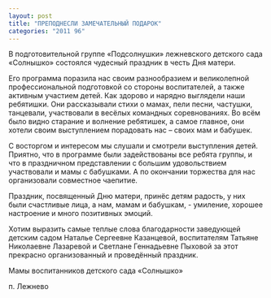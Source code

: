 ```yaml
---
layout: post
title: "ПРЕПОДНЕСЛИ ЗАМЕЧАТЕЛЬНЫЙ ПОДАРОК"
categories: "2011 96"
---
```


В подготовительной группе «Подсолнушки» лежневского детского сада «Солнышко» состоялся чудесный праздник в честь Дня матери.

Его программа поразила нас  своим разнообразием и великолепной профессиональной подготовкой со стороны  воспитателей, а также активным участием детей. Как здорово и нарядно выглядели  наши ребятишки. Они рассказывали стихи о мамах, пели песни, частушки,  танцевали, участвовали в весёлых командных соревнованиях. Во всём было видно  старание и волнение ребятишек, а самое главное, они хотели своим выступлением  порадовать нас – своих мам и бабушек.

С восторгом и интересом мы  слушали и смотрели выступления детей. Приятно, что в программе были  задействованы все ребята группы, и что в праздничном представлении с большим  удовольствием участвовали и мамы с бабушками. А по окончании торжества для нас  организовали совместное чаепитие.

Праздник, посвященный Дню матери,  принёс детям радость, у них были счастливые лица, а нам, мамам и бабушкам, - умиление,  хорошее настроение и много позитивных эмоций.

Хотим выразить самые теплые  слова благодарности заведующей детским садом Наталье Сергеевне Казанцевой, воспитателям  Татьяне Николаевне Лазаревой и Светлане Геннадьевне Пыховой за этот прекрасно  организованный и проведённый праздник.

Мамы воспитанников детского  сада «Солнышко»

п. Лежнево


